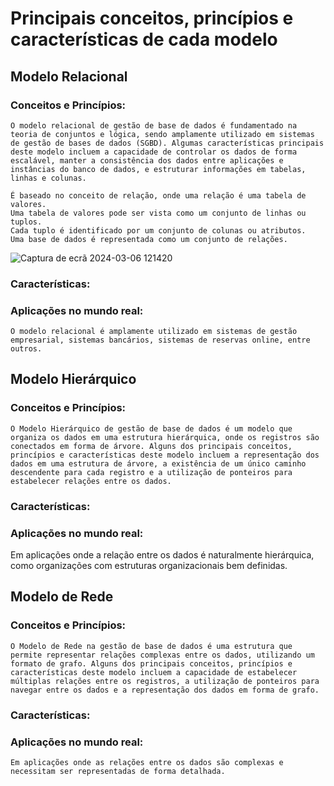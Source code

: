 # Principais conceitos, princípios e características de cada modelo

## Modelo Relacional

### Conceitos e Princípios:

    O modelo relacional de gestão de base de dados é fundamentado na teoria de conjuntos e lógica, sendo amplamente utilizado em sistemas de gestão de bases de dados (SGBD). Algumas características principais deste modelo incluem a capacidade de controlar os dados de forma escalável, manter a consistência dos dados entre aplicações e instâncias do banco de dados, e estruturar informações em tabelas, linhas e colunas.

    É baseado no conceito de relação, onde uma relação é uma tabela de valores.
    Uma tabela de valores pode ser vista como um conjunto de linhas ou tuplos.
    Cada tuplo é identificado por um conjunto de colunas ou atributos.
    Uma base de dados é representada como um conjunto de relações.
    
![Captura de ecrã 2024-03-06 121420](https://github.com/rafilourenco/AulasPSI/assets/145566372/4ef90ced-b763-4029-9225-4006d76a3ff7)


### Características:

### Aplicações no mundo real:

    O modelo relacional é amplamente utilizado em sistemas de gestão empresarial, sistemas bancários, sistemas de reservas online, entre outros.

## Modelo Hierárquico

### Conceitos e Princípios:

    O Modelo Hierárquico de gestão de base de dados é um modelo que organiza os dados em uma estrutura hierárquica, onde os registros são conectados em forma de árvore. Alguns dos principais conceitos, princípios e características deste modelo incluem a representação dos dados em uma estrutura de árvore, a existência de um único caminho descendente para cada registro e a utilização de ponteiros para estabelecer relações entre os dados.

### Características:

### Aplicações no mundo real:

Em aplicações onde a relação entre os dados é naturalmente hierárquica, como organizações com estruturas organizacionais bem definidas.

## Modelo de Rede

### Conceitos e Princípios:

    O Modelo de Rede na gestão de base de dados é uma estrutura que permite representar relações complexas entre os dados, utilizando um formato de grafo. Alguns dos principais conceitos, princípios e características deste modelo incluem a capacidade de estabelecer múltiplas relações entre os registros, a utilização de ponteiros para navegar entre os dados e a representação dos dados em forma de grafo.

### Características:

### Aplicações no mundo real:

    Em aplicações onde as relações entre os dados são complexas e necessitam ser representadas de forma detalhada.
